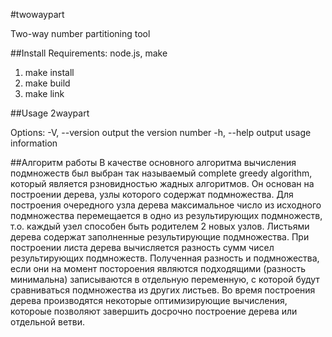 #twowaypart

Two-way number partitioning tool

##Install
Requirements: node.js, make

1. make install
2. make build
3. make link

##Usage
2waypart <setFile>

Options:
-V, --version output the version number
-h, --help output usage information

##Алгоритм работы
В качестве основного алгоритма вычисления подмножеств был выбран так называемый complete greedy algorithm, который является рзновидностью жадных алгоритмов. Он основан на построении дерева, узлы которого содержат подмножества. Для построения очередного узла дерева максимальное число из исходного подмножества перемещается в одно из результирующих подмножеств, т.о. каждый узел способен быть родителем 2 новых узлов. Листьями дерева содержат заполненные результирующие подмножества. При построении листа дерева вычисляется разность сумм чисел результирующих подмножеств. Полученная разность и подмножества, если они на момент постороения являются подходящими (разность минимальна) записываются в отдельную переменную, с которой будут сравниваться подмножества из других листьев. Во время построения дерева производятся некоторые оптимизирующие вычисления, котороые позволяют завершить досрочно построение дерева или отдельной ветви.